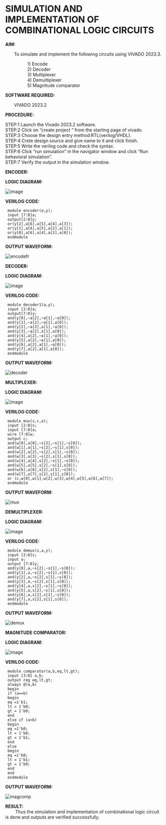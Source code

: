 # SIMULATION AND IMPLEMENTATION OF COMBINATIONAL LOGIC CIRCUITS

**AIM:**<br>

&emsp;&emsp;To simulate and implement the following circuits using VIVADO 2023.3.<br>

&emsp;&emsp;&emsp;&emsp;&emsp;1) Encode<br>
&emsp;&emsp;&emsp;&emsp;&emsp;2) Decoder<br>
&emsp;&emsp;&emsp;&emsp;&emsp;3) Multiplexer<br>
&emsp;&emsp;&emsp;&emsp;&emsp;4) Demultiplexer<br>
&emsp;&emsp;&emsp;&emsp;&emsp;5) Magnitude comparator<br>

**SOFTWARE REQUIRED:**<br>

&emsp;&emsp;VIVADO 2023.2<br>

**PROCEDURE:**<br>

 STEP:1 Launch the Vivado 2023.2 software.<br>
 STEP:2 Click on “create project ” from the starting page of vivado.<br>
 STEP:3 Choose the design entry method:RTL(verilog/VHDL).<br>
 STEP:4 Crete design source and give name to it and click finish.<br>
 STEP:5 Write the verilog code and check the syntax.<br>
 STEP:6 Click “run simulation” in the navigator window and click “Run behavioral simulation”.<br>
 STEP:7 Verify the output in the simulation window.<br>
 
**ENCODER:**

**LOGIC DIAGRAM:**

![image](https://github.com/navaneethans/VLSI-LAB-EXP-2/assets/6987778/3cd1f95e-7531-4cad-9154-fdd397ac439e)

**VERILOG CODE:**

```
 module encoder(a,y);
 input [7:0]a;
 output[2:0]y;
 or(y[2],a[6],a[5],a[4],a[3]);
 or(y[1],a[6],a[5],a[2],a[1]);
 or(y[0],a[6],a[4],a[2],a[0]);
 endmodule
```

**OUTPUT WAVEFORM:**

![encodefr](https://github.com/TharunPR/VLSI-LAB-EXP-2/assets/117915125/180bb043-6994-4bdf-9b37-3e081d493e5b)

**DECODER:**

**LOGIC DIAGRAM:**

![image](https://github.com/navaneethans/VLSI-LAB-EXP-2/assets/6987778/45a5e6cf-bbe0-4fd5-ac84-e5ad4477483b)

**VERILOG CODE:**

```
 module decoder1(a,y);
 input [2:0]a;
 output[7:0]y;
 and(y[0],~a[2],~a[1],~a[0]);
 and(y[1],~a[2],~a[1],a[0]);
 and(y[2],~a[2],a[1],~a[0]);
 and(y[3],~a[2],a[1],a[0]);
 and(y[4],a[2],~a[1],~a[0]);
 and(y[5],a[2],~a[1],a[0]);
 and(y[6],a[2],a[1],~a[0]);
 and(y[7],a[2],a[1],a[0]);
 endmodule
```

**OUTPUT WAVEFORM:**

![decoder](https://github.com/TharunPR/VLSI-LAB-EXP-2/assets/117915125/e129c495-447e-4265-adb7-25db522bacc3)

**MULTIPLEXER:**

**LOGIC DIAGRAM:**

![image](https://github.com/navaneethans/VLSI-LAB-EXP-2/assets/6987778/427f75b2-8e67-44b9-ac45-a66651787436)

**VERILOG CODE:**

```
 module mux(s,c,a);
 input [2:0]s;
 input [7:0]a;
 wire [7:0]w;
 output c;
 and(w[0],a[0],~s[2],~s[1],~s[0]);
 and(w[1],a[1],~s[2],~s[1],s[0]);
 and(w[2],a[2],~s[2],s[1],~s[0]);
 and(w[3],a[3],~s[2],s[1],s[0]);
 and(w[4],a[4],s[2],~s[1],~s[0]);
 and(w[5],a[5],s[2],~s[1],s[0]);
 and(w[6],a[6],s[2],s[1],~s[0]);
 and(w[7],a[7],s[2],s[1],s[0]);
 or (c,w[0],w[1],w[2],w[3],w[4],w[5],w[6],w[7]);
 endmodule
```

**OUTPUT WAVEFORM:**

![mux](https://github.com/TharunPR/VLSI-LAB-EXP-2/assets/117915125/6ceb4fb6-16f4-4b7d-98c7-361a8c450eec)

**DEMULTIPLEXER:**

**LOGIC DIAGRAM:**

![image](https://github.com/navaneethans/VLSI-LAB-EXP-2/assets/6987778/1c45a7fc-08ac-4f76-87f2-c084e7150557)

**VERILOG CODE:**

```
 module demux(s,a,y);
 input [2:0]s;
 input a;
 output [7:0]y;
 and(y[0],a,~s[2],~s[1],~s[0]);
 and(y[1],a,~s[2],~s[1],s[0]);
 and(y[2],a,~s[2],s[1],~s[0]);
 and(y[3],a,~s[2],s[1],s[0]);
 and(y[4],a,s[2],~s[1],~s[0]);
 and(y[5],a,s[2],~s[1],s[0]);
 and(y[6],a,s[2],s[1],~s[0]);
 and(y[7],a,s[2],s[1],s[0]);
 endmodule
```

**OUTPUT WAVEFORM:**

![demux](https://github.com/TharunPR/VLSI-LAB-EXP-2/assets/117915125/8271fcff-0be8-4bff-9054-59870bc9fa16)

**MAGNITUDE COMPARATOR:**

**LOGIC DIAGRAM:**

![image](https://github.com/navaneethans/VLSI-LAB-EXP-2/assets/6987778/b2fe7a05-6bf7-4dcb-8f5d-28abbf7ea8c2)

**VERILOG CODE:**

```
 module comparator(a,b,eq,lt,gt);
 input [3:0] a,b;
 output reg eq,lt,gt;
 always @(a,b)
 begin
 if (a==b)
 begin
 eq =1'b1;
 lt = 1'b0;
 gt = 1'b0;
 end
 else if (a>b)
 begin
 eq =1'b0;
 lt = 1'b0;
 gt = 1'b1;
 end
 else
 begin
 eq =1'b0;
 lt = 1'b1;
 gt = 1'b0;
 end
 end
 endmodule
```

**OUTPUT WAVEFORM:**

![magcomp](https://github.com/TharunPR/VLSI-LAB-EXP-2/assets/117915125/6956a78e-80f6-450d-aeee-bebf0601073c)

**RESULT:**<br>
&emsp;&emsp; Thus the simulation and implementation of combinational logic circuit is done and outputs are verified successfully.

